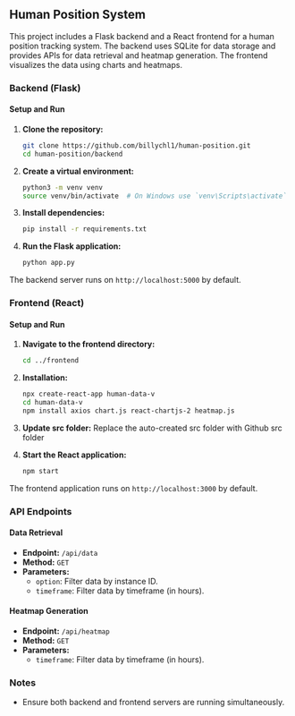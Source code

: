 ## Human Position System

This project includes a Flask backend and a React frontend for a human position tracking system. The backend uses SQLite for data storage and provides APIs for data retrieval and heatmap generation. The frontend visualizes the data using charts and heatmaps.

### Backend (Flask)

#### Setup and Run

1. **Clone the repository:**
   ```sh
   git clone https://github.com/billychl1/human-position.git
   cd human-position/backend
   ```

2. **Create a virtual environment:**
   ```sh
   python3 -m venv venv
   source venv/bin/activate  # On Windows use `venv\Scripts\activate`
   ```

3. **Install dependencies:**
   ```sh
   pip install -r requirements.txt
   ```

4. **Run the Flask application:**
   ```sh
   python app.py
   ```

The backend server runs on `http://localhost:5000` by default.

### Frontend (React)

#### Setup and Run

1. **Navigate to the frontend directory:**
   ```sh
   cd ../frontend
   ```

2. **Installation:**
   ```sh
   npx create-react-app human-data-v
   cd human-data-v
   npm install axios chart.js react-chartjs-2 heatmap.js 
   ```

3. **Update src folder:**
   Replace the auto-created src folder with Github src folder
   
4. **Start the React application:**
   ```sh
   npm start
   ```

The frontend application runs on `http://localhost:3000` by default.

### API Endpoints

#### Data Retrieval
- **Endpoint:** `/api/data`
- **Method:** `GET`
- **Parameters:**
  - `option`: Filter data by instance ID.
  - `timeframe`: Filter data by timeframe (in hours).

#### Heatmap Generation
- **Endpoint:** `/api/heatmap`
- **Method:** `GET`
- **Parameters:**
  - `timeframe`: Filter data by timeframe (in hours).

### Notes
- Ensure both backend and frontend servers are running simultaneously.
